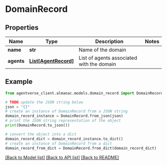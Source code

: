 # DomainRecord


## Properties

Name | Type | Description | Notes
------------ | ------------- | ------------- | -------------
**name** | **str** | Name of the domain | 
**agents** | [**List[AgentRecord]**](AgentRecord.md) | List of agents associated with the domain | 

## Example

```python
from agentverse_client.almanac.models.domain_record import DomainRecord

# TODO update the JSON string below
json = "{}"
# create an instance of DomainRecord from a JSON string
domain_record_instance = DomainRecord.from_json(json)
# print the JSON string representation of the object
print(DomainRecord.to_json())

# convert the object into a dict
domain_record_dict = domain_record_instance.to_dict()
# create an instance of DomainRecord from a dict
domain_record_from_dict = DomainRecord.from_dict(domain_record_dict)
```
[[Back to Model list]](../README.md#documentation-for-models) [[Back to API list]](../README.md#documentation-for-api-endpoints) [[Back to README]](../README.md)


